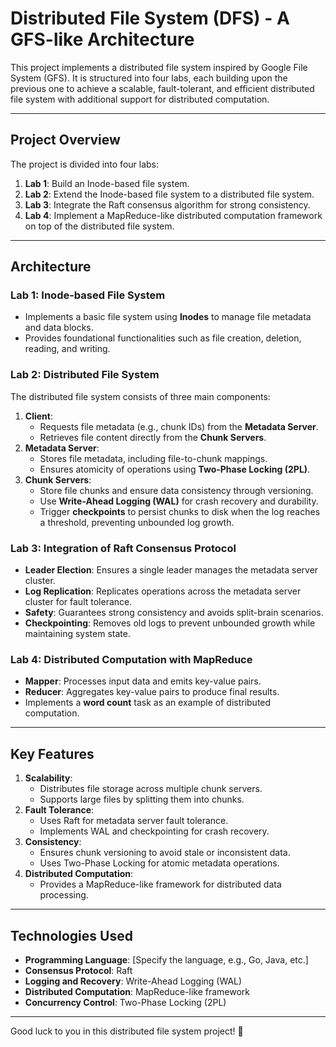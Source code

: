 # Distributed File System (DFS) - A GFS-like Architecture

This project implements a distributed file system inspired by Google File System (GFS). It is structured into four labs, each building upon the previous one to achieve a scalable, fault-tolerant, and efficient distributed file system with additional support for distributed computation.

---

## Project Overview

The project is divided into four labs:

1. **Lab 1**: Build an Inode-based file system.
2. **Lab 2**: Extend the Inode-based file system to a distributed file system.
3. **Lab 3**: Integrate the Raft consensus algorithm for strong consistency.
4. **Lab 4**: Implement a MapReduce-like distributed computation framework on top of the distributed file system.

---

## Architecture

### Lab 1: Inode-based File System
- Implements a basic file system using **Inodes** to manage file metadata and data blocks.
- Provides foundational functionalities such as file creation, deletion, reading, and writing.

### Lab 2: Distributed File System
The distributed file system consists of three main components:
1. **Client**:
   - Requests file metadata (e.g., chunk IDs) from the **Metadata Server**.
   - Retrieves file content directly from the **Chunk Servers**.
2. **Metadata Server**:
   - Stores file metadata, including file-to-chunk mappings.
   - Ensures atomicity of operations using **Two-Phase Locking (2PL)**.
3. **Chunk Servers**:
   - Store file chunks and ensure data consistency through versioning.
   - Use **Write-Ahead Logging (WAL)** for crash recovery and durability.
   - Trigger **checkpoints** to persist chunks to disk when the log reaches a threshold, preventing unbounded log growth.

### Lab 3: Integration of Raft Consensus Protocol
- **Leader Election**: Ensures a single leader manages the metadata server cluster.
- **Log Replication**: Replicates operations across the metadata server cluster for fault tolerance.
- **Safety**: Guarantees strong consistency and avoids split-brain scenarios.
- **Checkpointing**: Removes old logs to prevent unbounded growth while maintaining system state.

### Lab 4: Distributed Computation with MapReduce
- **Mapper**: Processes input data and emits key-value pairs.
- **Reducer**: Aggregates key-value pairs to produce final results.
- Implements a **word count** task as an example of distributed computation.

---

## Key Features
1. **Scalability**:
   - Distributes file storage across multiple chunk servers.
   - Supports large files by splitting them into chunks.
2. **Fault Tolerance**:
   - Uses Raft for metadata server fault tolerance.
   - Implements WAL and checkpointing for crash recovery.
3. **Consistency**:
   - Ensures chunk versioning to avoid stale or inconsistent data.
   - Uses Two-Phase Locking for atomic metadata operations.
4. **Distributed Computation**:
   - Provides a MapReduce-like framework for distributed data processing.

---

## Technologies Used
- **Programming Language**: [Specify the language, e.g., Go, Java, etc.]
- **Consensus Protocol**: Raft
- **Logging and Recovery**: Write-Ahead Logging (WAL)
- **Distributed Computation**: MapReduce-like framework
- **Concurrency Control**: Two-Phase Locking (2PL)

---


Good luck to you in this distributed file system project! 🚀

